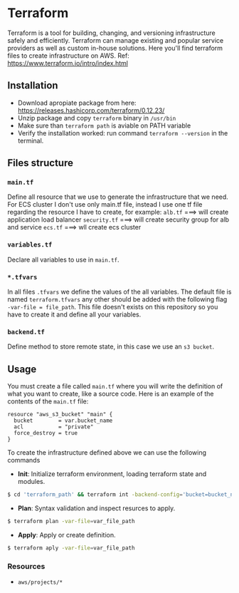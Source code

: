 # Terraform
Terraform is a tool for building, changing, and versioning infrastructure safely and efficiently. Terraform can manage existing and popular service providers as well as custom in-house solutions. Here you'll find terraform files to create infrastructure on AWS.
Ref: https://www.terraform.io/intro/index.html

## Installation

- Download apropiate package from here: https://releases.hashicorp.com/terraform/0.12.23/
- Unzip package and copy `terraform` binary in `/usr/bin`
- Make sure than `terraform path` is aviable on PATH variable
- Verify the installation worked: run command `terraform --version` in the terminal. 


## Files structure

### `main.tf`
Define all resource that we use to generate the infrastructure that we need. For ECS cluster I don't use only main.tf file, instead I use one tf file regarding the resource I have to create, for example:
`alb.tf` 		===> will create application load balancer
`security.tf`	===> will create security group for alb and service
`ecs.tf`		===> wll create ecs cluster

### `variables.tf`
Declare all variables to use in `main.tf`.

### `*.tfvars`
In all files `.tfvars` we define the values of the all variables. The default file is named `terraform.tfvars`  any other should be added with the following flag `-var-file = file_path`. This file doesn't exists on this repository so you have to create it and define all your variables.

### `backend.tf`
Define method to store remote state, in this case we use an `s3 bucket`.



## Usage
You must create a file called `main.tf` where you will write the definition of what you want to create, like a source code.
Here is an example of the contents of the `main.tf` file:

```
resource "aws_s3_bucket" "main" {
  bucket 		= var.bucket_name
  acl 			= "private"
  force_destroy = true
}
```

To create the infrastructure defined above we can use the following commands

- **Init**: Initialize terraform environment, loading terraform state and modules.
 
 ```sh
 $ cd 'terraform_path' && terraform int -backend-config='bucket=bucket_name' -backend-config='key=s3_bucket_path' -backend-config='region=aws_region' 
 ```

- **Plan**: Syntax validation and inspect resurces to apply.
 
 ```sh
 $ terraform plan -var-file=var_file_path
 ```

 - **Apply**: Apply or create definition.
 
 ```sh
 $ terraform aply -var-file=var_file_path
 ```

### Resources
- `aws/projects/*`